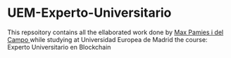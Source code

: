 # UEM-Experto-Universitario

<p> This repsoitory contains all the ellaborated work done by <a href = "https://www.linkedin.com/in/max-pamies-i-del-campo/"> Max Pamies i del Campo </a> while studying at Universidad Europea de Madrid the course: Experto Universitario en Blockchain <p>
